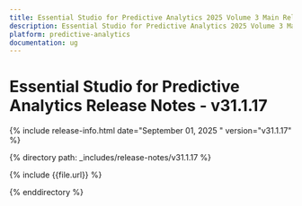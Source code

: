 ```yaml
---
title: Essential Studio for Predictive Analytics 2025 Volume 3 Main Release Release Notes   - v31.1.17
description: Essential Studio for Predictive Analytics 2025 Volume 3 Main Release Release Notes   - v31.1.17
platform: predictive-analytics
documentation: ug
---
```


# Essential Studio for Predictive Analytics  Release Notes   - v31.1.17

{% include release-info.html date="September 01, 2025 "  version="v31.1.17" %}

{% directory path: _includes/release-notes/v31.1.17 %}

{% include {{file.url}} %}

{% enddirectory %}
